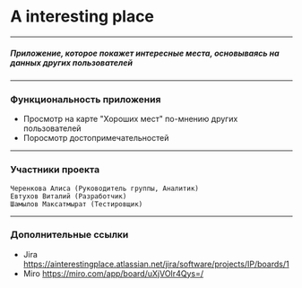# A interesting place
____
##### Приложение, которое покажет интересные места, основываясь на данных других пользователей
____
### Функциональность приложения 
- Просмотр на карте "Хороших мест" по-мнению других пользователей
- Поросмотр достопримечательностей
____

### Участники проекта 
    Черенкова Алиса (Руководитель группы, Аналитик)
    Евтухов Виталий (Разработчик)
    Шамылов Максатмырат (Тестировщик)
____

### Дополнительные ссылки
- Jira  https://ainterestingplace.atlassian.net/jira/software/projects/IP/boards/1
- Miro  https://miro.com/app/board/uXjVOIr4Qys=/
